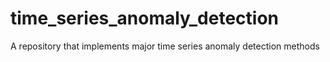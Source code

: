 # time_series_anomaly_detection
A repository that implements major time series anomaly detection methods
